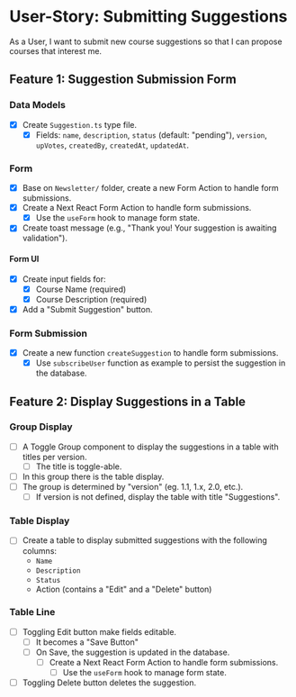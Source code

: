 # User-Story: Submitting Suggestions

As a User, I want to submit new course suggestions so that I can propose courses that interest me.

## Feature 1: Suggestion Submission Form

### Data Models

- [x] Create `Suggestion.ts` type file.
  - [x] Fields: `name`, `description`, `status` (default: "pending"), `version`, `upVotes`, `createdBy`, `createdAt`, `updatedAt`.

### Form

- [x] Base on `Newsletter/` folder, create a new Form Action to handle form submissions.
- [x] Create a Next React Form Action to handle form submissions.
  - [x] Use the `useForm` hook to manage form state.
- [x] Create toast message (e.g., "Thank you! Your suggestion is awaiting validation").

#### Form UI

- [x] Create input fields for:
  - [x] Course Name (required)
  - [x] Course Description (required)
- [x] Add a "Submit Suggestion" button.

### Form Submission

- [x] Create a new function `createSuggestion` to handle form submissions.
  - [x] Use `subscribeUser` function as example to persist the suggestion in the database.

## Feature 2: Display Suggestions in a Table

### Group Display

- [ ] A Toggle Group component to display the suggestions in a table with titles per version.
  - [ ] The title is toggle-able.
- [ ] In this group there is the table display.
- [ ] The group is determined by "version" (eg. 1.1, 1.x, 2.0, etc.).
  - [ ] If version is not defined, display the table with title "Suggestions".

### Table Display

- [ ] Create a table to display submitted suggestions with the following columns:
  - `Name`
  - `Description`
  - `Status`
  - Action (contains a "Edit" and a "Delete" button)
  
### Table Line

- [ ] Toggling Edit button make fields editable.
  - [ ] It becomes a "Save Button"
  - [ ] On Save, the suggestion is updated in the database.
    - [ ] Create a Next React Form Action to handle form submissions.
      - [ ] Use the `useForm` hook to manage form state.
- [ ] Toggling Delete button deletes the suggestion.

